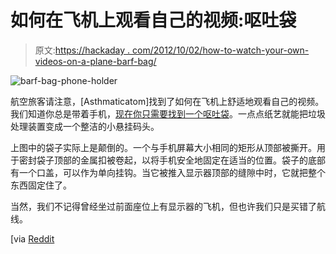 # 如何在飞机上观看自己的视频:呕吐袋

> 原文:[https://hackaday . com/2012/10/02/how-to-watch-your-own-videos-on-a-plane-barf-bag/](https://hackaday.com/2012/10/02/how-to-watch-your-own-videos-on-a-plane-barf-bag/)

![](../Images/f29867060c03d1e4c9d4c02267cbe635.png "barf-bag-phone-holder")

航空旅客请注意，[Asthmaticatom]找到了如何在飞机上舒适地观看自己的视频。我们知道你总是带着手机，[现在你只需要找到一个呕吐袋](http://imgur.com/a/tgKt8)。一点点纸艺就能把垃圾处理装置变成一个整洁的小悬挂码头。

上图中的袋子实际上是颠倒的。一个与手机屏幕大小相同的矩形从顶部被撕开。用于密封袋子顶部的金属扣被卷起，以将手机安全地固定在适当的位置。袋子的底部有一个口盖，可以作为单向挂钩。当它被推入显示器顶部的缝隙中时，它就把整个东西固定住了。

当然，我们不记得曾经坐过前面座位上有显示器的飞机，但也许我们只是买错了航线。

[via [Reddit](http://www.reddit.com/r/howto/comments/10sw3y/ghetto_barf_bag_phone_holder/)